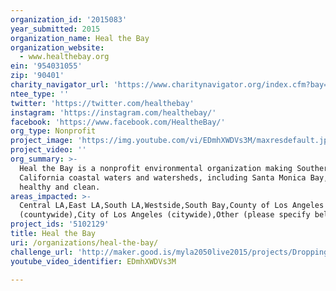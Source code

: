 ```yaml
---
organization_id: '2015083'
year_submitted: 2015
organization_name: Heal the Bay
organization_website:
  - www.healthebay.org
ein: '954031055'
zip: '90401'
charity_navigator_url: 'https://www.charitynavigator.org/index.cfm?bay=search.profile&ein=954031055'
ntee_type: ''
twitter: 'https://twitter.com/healthebay'
instagram: 'https://instagram.com/healthebay/'
facebook: 'https://www.facebook.com/HealtheBay/'
org_type: Nonprofit
project_image: 'https://img.youtube.com/vi/EDmhXWDVs3M/maxresdefault.jpg'
project_video: ''
org_summary: >-
  Heal the Bay is a nonprofit environmental organization making Southern
  California coastal waters and watersheds, including Santa Monica Bay, safe,
  healthy and clean.
areas_impacted: >-
  Central LA,East LA,South LA,Westside,South Bay,County of Los Angeles
  (countywide),City of Los Angeles (citywide),Other (please specify below):
project_ids: '5102129'
title: Heal the Bay
uri: /organizations/heal-the-bay/
challenge_url: 'http://maker.good.is/myla2050live2015/projects/DroppingKnowledgeLA.html'
youtube_video_identifier: EDmhXWDVs3M

---
```

